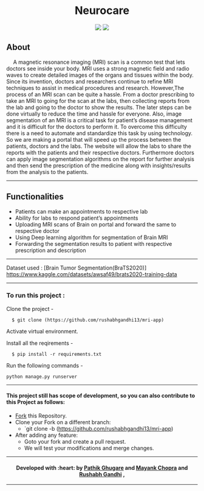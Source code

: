 <h1 align="center"> Neurocare </h1>

<div align="center">
 
  [![](https://img.shields.io/badge/Made_with-Python3-red?style=for-the-badge&logo=python)](https://www.python.org/ "Python3")
  [![](https://img.shields.io/badge/Made_with-Tensorflow-red?style=for-the-badge&logo=tensorflow)](https://www.tensorflow.org/ "Tensorflow")
  
</div>

<h2> About </h2>

&emsp; A magnetic resonance imaging (MRI) scan is a common test that lets doctors see inside your body. MRI uses a strong magnetic field and radio waves to create detailed images of the organs and tissues within the body. Since its invention, doctors and researchers continue to refine MRI techniques to assist in medical
procedures and research. However,The process of an MRI scan can be quite a hassle. From a doctor prescribing to take an MRI to going for the scan at the labs, then collecting reports from the lab and going to the doctor to show the results. The later steps can be done virtually to reduce the time and hassle for everyone. Also, image segmentation of an MRI is a critical task for patient’s disease management and it is difficult for the doctors to perform it. To overcome this difficulty there is a need to automate and standardize this task by using technology. So we are making a portal that will speed up the process between the patients, doctors and the labs. The website will allow the labs to share the reports with the patients and their respective doctors. Furthermore doctors can apply image segmentation algorithms on the report for further analysis and then send the prescription of the medicine along with insights/results from the analysis to the patients.


---

<h2> Functionalities </h2>

* Patients can make an appointments to respective lab
* Ability for labs to respond patient’s appointments
* Uploading MRI scans of Brain on portal and forward the same to respective doctor
* Using Deep learning algorithm for segmentation of Brain MRI
* Forwarding the segmentation results to patient with respective prescription and description


---


Dataset used : [Brain Tumor Segmentation(BraTS2020)] https://www.kaggle.com/datasets/awsaf49/brats2020-training-data

---


  
### To run this project :

Clone the project -
```
  $ git clone (https://github.com/rushabhgandhi13/mri-app)
```

Activate virtual environment.
  
Install all the reqirements -
```
  $ pip install -r requirements.txt
 ``` 
 
 Run the following commands -

```
python manage.py runserver
```

---






#### This project still has scope of development, so you can also contribute to this Project as follows:
* [Fork](https://github.com/rushabhgandhi13/mri-app) this Repository.
* Clone your Fork on a different branch:
	* `git clone -b <name-of-branch> (https://github.com/rushabhgandhi13/mri-app)
* After adding any feature:
	* Goto your fork and create a pull request.
	* We will test your modifications and merge changes.

---
<h4 align="center"><b>Developed with :heart: by 
<a href="https://github.com/Patrickbro13">Pathik Ghugare</a> and <a href="https://github.com/Mayank7832">Mayank Chopra</a> and <a href="https://github.com/rushabhgandhi13">Rushabh Gandhi</a>  </b> , 
</h4>

---
